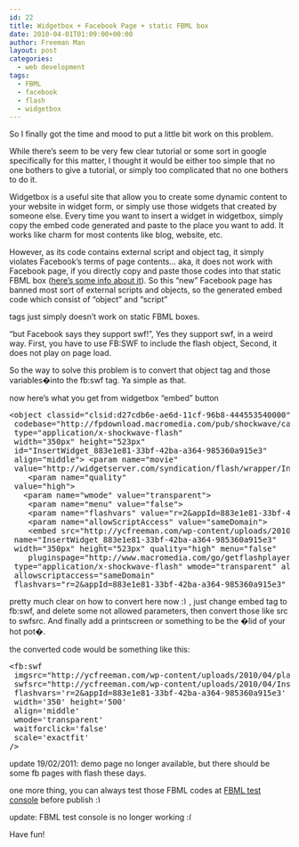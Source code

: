 ```yaml
---
id: 22
title: Widgetbox + Facebook Page + static FBML box
date: 2010-04-01T01:09:00+00:00
author: Freeman Man
layout: post
categories:
  - web development
tags:
  - FBML
  - facebook
  - flash
  - widgetbox
---
```

So I finally got the time and mood to put a little bit work on this problem.

While there&#8217;s seem to be very few clear tutorial or some sort in google specifically for this matter, I thought it would be either too simple that no one bothers to give a tutorial, or simply too complicated that no one bothers to do it.

Widgetbox is a useful site that allow you to create some dynamic content to your website in widget form, or simply use those widgets that created by someone else. Every time you want to insert a widget in widgetbox, simply copy the embed code generated and paste to the place you want to add. It works like charm for most contents like blog, website, etc.

However, as its code contains external script and object tag, it simply violates Facebook&#8217;s terms of page contents&#8230; aka, it does not work with Facebook page, if you directly copy and paste those codes into that static FBML box ([here&#8217;s some info about it](http://ycfreeman.com/wp-content/uploads/2010/04/fb-fanpages-fbml-box)). So this &#8220;new&#8221; Facebook page has banned most sort of external scripts and objects, so the generated embed code which consist of &#8220;object&#8221; and &#8220;script&#8221;

tags just simply doesn&#8217;t work on static FBML boxes.

<a name="more"></a>

&#8220;but Facebook says they support swf!&#8221;, Yes they support swf, in a weird way. First, you have to use FB:SWF to include the flash object, Second, it does not play on page load.

So the way to solve this problem is to convert that object tag and those variables�into the fb:swf tag. Ya simple as that.

now here&#8217;s what you get from widgetbox &#8220;embed&#8221; button

<pre>&lt;object classid="clsid:d27cdb6e-ae6d-11cf-96b8-444553540000"
 codebase="http://fpdownload.macromedia.com/pub/shockwave/cabs/flash/swflash.cab#version=9,0,0,0"
 type="application/x-shockwave-flash"
 width="350px" height="523px"
 id="InsertWidget_883e1e81-33bf-42ba-a364-985360a915e3"
 align="middle"&gt; &lt;param name="movie"
 value="http://widgetserver.com/syndication/flash/wrapper/InsertWidget.swf"&gt;
    &lt;param name="quality"
 value="high"&gt;
   &lt;param name="wmode" value="transparent"&gt;
    &lt;param name="menu" value="false"&gt;
    &lt;param name="flashvars" value="r=2&appId=883e1e81-33bf-42ba-a364-985360a915e3"&gt;
    &lt;param name="allowScriptAccess" value="sameDomain"&gt;
    &lt;embed src="http://ycfreeman.com/wp-content/uploads/2010/04/InsertWidget.swf"
 name="InsertWidget_883e1e81-33bf-42ba-a364-985360a915e3"
 width="350px" height="523px" quality="high" menu="false"
    pluginspage="http://www.macromedia.com/go/getflashplayer"
 type="application/x-shockwave-flash" wmode="transparent" align="middle"
 allowscriptaccess="sameDomain"
 flashvars="r=2&appId=883e1e81-33bf-42ba-a364-985360a915e3" /&gt; &lt;/object&gt;</pre>

pretty much clear on how to convert here now  <img src="http://i1.wp.com/ycfreeman.com/wp-includes/images/smilies/simple-smile.png?w=660" alt=":)" class="wp-smiley" style="height: 1em; max-height: 1em;" data-recalc-dims="1" />, just change embed tag to fb:swf, and delete some not allowed parameters, then convert those like src to swfsrc. And finally add a printscreen or something to be the �lid of your hot pot�.

the converted code would be something like this:

<pre>&lt;fb:swf
 imgsrc="http://ycfreeman.com/wp-content/uploads/2010/04/playbuttonm.jpg"
 swfsrc="http://ycfreeman.com/wp-content/uploads/2010/04/InsertWidget.swf"
 flashvars='r=2&appId=883e1e81-33bf-42ba-a364-985360a915e3'
 width='350' height='500'
 align='middle'
 wmode='transparent'
 waitforclick='false'
 scale='exactfit'
/&gt;</pre>

update 19/02/2011: demo page no longer available, but there should be some fb pages with flash these days.

one more thing, you can always test those FBML codes at [FBML test console](http://ycfreeman.com/wp-content/uploads/2010/04/tools.php?fbml) before publish <img src="http://i1.wp.com/ycfreeman.com/wp-includes/images/smilies/simple-smile.png?w=660" alt=":)" class="wp-smiley" style="height: 1em; max-height: 1em;" data-recalc-dims="1" />

update: FBML test console is no longer working <img src="http://i1.wp.com/ycfreeman.com/wp-includes/images/smilies/frownie.png?w=660" alt=":(" class="wp-smiley" style="height: 1em; max-height: 1em;" data-recalc-dims="1" />

Have fun!
